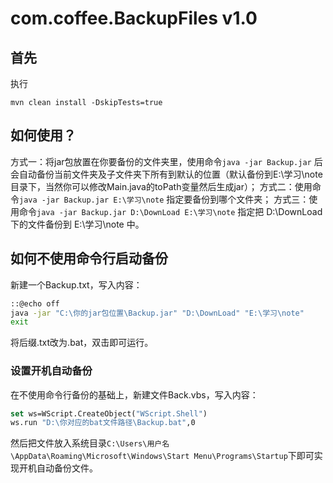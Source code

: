 # com.coffee.BackupFiles v1.0
## 首先
执行
```shell
mvn clean install -DskipTests=true
```
## 如何使用？
方式一：将jar包放置在你要备份的文件夹里，使用命令`java -jar Backup.jar` 后会自动备份当前文件夹及子文件夹下所有到默认的位置（默认备份到E:\学习\note目录下，当然你可以修改Main.java的toPath变量然后生成jar）；
方式二：使用命令`java -jar Backup.jar E:\学习\note` 指定要备份到哪个文件夹；
方式三：使用命令`java -jar Backup.jar D:\DownLoad E:\学习\note` 指定把 D:\DownLoad 下的文件备份到 E:\学习\note 中。
## 如何不使用命令行启动备份
新建一个Backup.txt，写入内容：
````bash 
::@echo off 
java -jar "C:\你的jar包位置\Backup.jar" "D:\DownLoad" "E:\学习\note"
exit
  ````
  将后缀.txt改为.bat，双击即可运行。
### 设置开机自动备份
在不使用命令行备份的基础上，新建文件Back.vbs，写入内容：
````vb
set ws=WScript.CreateObject("WScript.Shell")
ws.run "D:\你对应的bat文件路径\Backup.bat",0
````
然后把文件放入系统目录`C:\Users\用户名\AppData\Roaming\Microsoft\Windows\Start Menu\Programs\Startup`下即可实现开机自动备份文件。